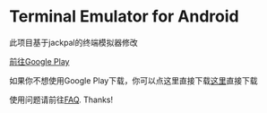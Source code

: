 # Terminal Emulator for Android

此项目基于jackpal的终端模拟器修改

[前往Google Play](https://play.google.com/store/apps/details?id=thercn.terminal)

如果你不想使用Google Play下载，你可以点这里直接下载[这里](https://ghproxy.com/?q=https%3A%2F%2Fraw.githubusercontent.com%2FTherCN%2FATE-AndroidX%2Fmain%2Fterm.apk)直接下载

使用问题请前往[FAQ](http://github.com/jackpal/Android-Terminal-Emulator/wiki/Frequently-Asked-Questions). Thanks!
